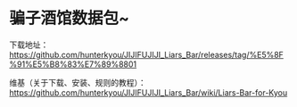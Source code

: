 # 骗子酒馆数据包~

下载地址：https://github.com/hunterkyou/JIJIFUJIJI_Liars_Bar/releases/tag/%E5%8F%91%E5%B8%83%E7%89%8801

维基（关于下载、安装、规则的教程）：https://github.com/hunterkyou/JIJIFUJIJI_Liars_Bar/wiki/Liars-Bar-for-Kyou
